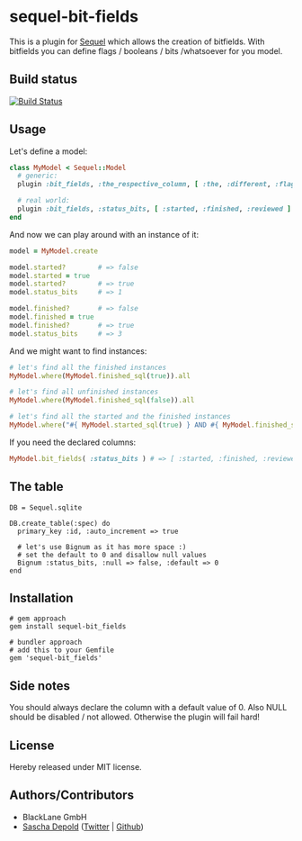 # sequel-bit-fields

This is a plugin for [Sequel](http://sequel.rubyforge.org/) which allows the creation of bitfields.
With bitfields you can define flags / booleans / bits /whatsoever for you model.

## Build status
[![Build Status](https://secure.travis-ci.org/sdepold/sequel-bit_fields.png)](http://travis-ci.org/sdepold/sequel-bit_fields)

## Usage

Let's define a model:

```ruby
class MyModel < Sequel::Model
  # generic:
  plugin :bit_fields, :the_respective_column, [ :the, :different, :flags, :or, :bits ]

  # real world:
  plugin :bit_fields, :status_bits, [ :started, :finished, :reviewed ]
end
```

And now we can play around with an instance of it:

```ruby
model = MyModel.create

model.started?        # => false
model.started = true
model.started?        # => true
model.status_bits     # => 1

model.finished?       # => false
model.finished = true
model.finished?       # => true
model.status_bits     # => 3
```

And we might want to find instances:

```ruby
# let's find all the finished instances
MyModel.where(MyModel.finished_sql(true)).all

# let's find all unfinished instances
MyModel.where(MyModel.finished_sql(false)).all

# let's find all the started and the finished instances
MyModel.where("#{ MyModel.started_sql(true) } AND #{ MyModel.finished_sql(true) }").all
```

If you need the declared columns:

```ruby
MyModel.bit_fields( :status_bits ) # => [ :started, :finished, :reviewed ]
```

## The table

    DB = Sequel.sqlite

    DB.create_table(:spec) do
      primary_key :id, :auto_increment => true

      # let's use Bignum as it has more space :)
      # set the default to 0 and disallow null values
      Bignum :status_bits, :null => false, :default => 0
    end

## Installation

    # gem approach
    gem install sequel-bit_fields

    # bundler approach
    # add this to your Gemfile
    gem 'sequel-bit_fields'

## Side notes

You should always declare the column with a default value of 0. Also NULL should be disabled / not allowed.
Otherwise the plugin will fail hard!

## License
Hereby released under MIT license.

## Authors/Contributors

- BlackLane GmbH
- [Sascha Depold](http://depold.com) ([Twitter](http://twitter.com/sdepold) | [Github](http://github.com/sdepold))
